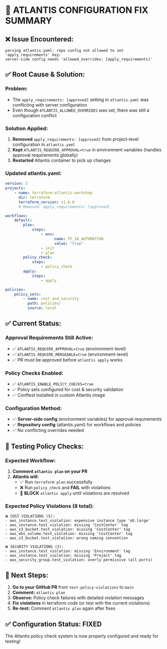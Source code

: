 # 🔧 ATLANTIS CONFIGURATION FIX SUMMARY

## ❌ **Issue Encountered:**

```
parsing atlantis.yaml: repo config not allowed to set 'apply_requirements' key:
server-side config needs 'allowed_overrides: [apply_requirements]'
```

## ✅ **Root Cause & Solution:**

### **Problem:**

-   The `apply_requirements: [approved]` setting in `atlantis.yaml` was conflicting with server configuration
-   Even though `ATLANTIS_ALLOWED_OVERRIDES` was set, there was still a configuration conflict

### **Solution Applied:**

1. **Removed** `apply_requirements: [approved]` from project-level configuration in `atlantis.yaml`
2. **Kept** `ATLANTIS_REQUIRE_APPROVAL=true` in environment variables (handles approval requirements globally)
3. **Restarted** Atlantis container to pick up changes

### **Updated atlantis.yaml:**

```yaml
version: 3
projects:
    - name: terraform-atlantis-workshop
      dir: terraform
      terraform_version: v1.6.0
      # Removed: apply_requirements: [approved]

workflows:
    default:
        plan:
            steps:
                - env:
                      name: TF_IN_AUTOMATION
                      value: "true"
                - init
                - plan
        policy_check:
            steps:
                - policy_check
        apply:
            steps:
                - apply

policies:
    policy_sets:
        - name: cost_and_security
          path: policies/
          source: local
```

## ✅ **Current Status:**

### **Approval Requirements Still Active:**

-   ✅ `ATLANTIS_REQUIRE_APPROVAL=true` (environment-level)
-   ✅ `ATLANTIS_REQUIRE_MERGEABLE=true` (environment-level)
-   ✅ PR must be approved before `atlantis apply` works

### **Policy Checks Enabled:**

-   ✅ `ATLANTIS_ENABLE_POLICY_CHECKS=true`
-   ✅ Policy sets configured for cost & security validation
-   ✅ Conftest installed in custom Atlantis image

### **Configuration Method:**

-   ✅ **Server-side config** (environment variables) for approval requirements
-   ✅ **Repository config** (atlantis.yaml) for workflows and policies
-   ✅ No conflicting overrides needed

## 🧪 **Testing Policy Checks:**

### **Expected Workflow:**

1. **Comment `atlantis plan` on your PR**
2. **Atlantis will:**
    - ✅ Run `terraform plan` successfully
    - ❌ Run `policy_check` and **FAIL** with violations
    - 🚫 **BLOCK** `atlantis apply` until violations are resolved

### **Expected Policy Violations (8 total):**

```
❌ COST VIOLATIONS (5):
- aws_instance.test_violation: expensive instance type 'm5.large'
- aws_instance.test_violation: missing 'CostCenter' tag
- aws_s3_bucket.test_violation: missing 'CostCenter' tag
- aws_ebs_volume.test_violation: missing 'CostCenter' tag
- aws_s3_bucket.test_violation: wrong naming convention

❌ SECURITY VIOLATIONS (3):
- aws_instance.test_violation: missing 'Environment' tag
- aws_instance.test_violation: missing 'Project' tag
- aws_security_group.test_violation: overly permissive (all ports)
```

## 🚀 **Next Steps:**

1. **Go to your GitHub PR** from `test-policy-violations` to `main`
2. **Comment:** `atlantis plan`
3. **Observe:** Policy check failures with detailed violation messages
4. **Fix violations** in terraform code (or test with the current violations)
5. **Re-test:** Comment `atlantis plan` again after fixes

## ✅ **Configuration Status: FIXED**

The Atlantis policy check system is now properly configured and ready for testing!
